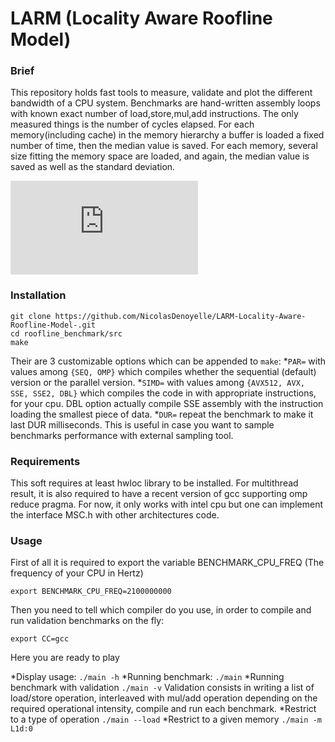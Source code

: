 # LARM (Locality Aware Roofline Model)
### Brief
This repository holds fast tools to measure, validate and plot the different bandwidth of a CPU system.
Benchmarks are hand-written assembly loops with known exact number of load,store,mul,add instructions.
The only measured things is the number of cycles elapsed. 
For each memory(including cache) in the memory hierarchy a buffer is loaded a fixed number of time, then the median value is saved.
For each memory, several size fitting the memory space are loaded, and again, the median value is saved as well as the standard deviation.


![Output chart](https://github.com/NicolasDenoyelle/LARM-Locality-Aware-Roofline-Model-/master/roofline_chart.pdf)

### Installation
```
git clone https://github.com/NicolasDenoyelle/LARM-Locality-Aware-Roofline-Model-.git
cd roofline_benchmark/src
make
```
Their are 3 customizable options which can be appended to `make`:
*`PAR=` with values among `{SEQ, OMP}` which compiles whether the sequential (default) version or the parallel version.
*`SIMD=` with values among `{AVX512, AVX, SSE, SSE2, DBL}` which compiles the code in with appropriate instructions, for your cpu. DBL option actually compile SSE assembly with the instruction loading the smallest piece of data.
*`DUR=` repeat the benchmark to make it last DUR milliseconds. This is useful in case you want to sample benchmarks performance with external sampling tool.



### Requirements
This soft requires at least hwloc library to be installed.
For multithread result, it is also required to have a recent version of gcc supporting omp reduce pragma.
For now, it only works with intel cpu but one can implement the interface MSC.h with other architectures code.


### Usage
First of all it is required to export the variable BENCHMARK_CPU_FREQ (The frequency of your CPU in Hertz)
```
export BENCHMARK_CPU_FREQ=2100000000
```
Then you need to tell which compiler do you use, in order to compile and run validation benchmarks on the fly:
```
export CC=gcc
```
Here you are ready to play

*Display usage: `./main -h`
*Running benchmark: `./main`
*Running benchmark with validation `./main -v`
Validation consists in writing a list of load/store operation, interleaved with mul/add operation depending on the required operational intensity,
compile and run each benchmark.
*Restrict to a type of operation `./main --load`
*Restrict to a given memory `./main -m L1d:0`


